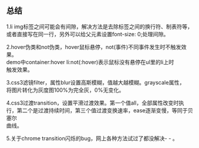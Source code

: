 ## 总结

1.li img标签之间可能会有间隙，解决方法是去除标签之间的换行符、制表符等，  
或者直接写在同一行，另外可以给父元素设置font-size: 0;处理间隙。

2.hover伪类和not伪类，hover鼠标悬停，not(事件)不同事件发生时不触发效果。  
demo中container:hover li:not(:hover)表示鼠标没有悬停在ul里的li上时  
触发效果。

3.css3滤镜filter，属性blur设置高斯模糊，值越大越模糊。grayscale属性，  
将图片转化为灰度图100%为完全灰，0%无变化。

4.css3过渡transition，设置平滑过渡效果。第一个值all，全部属性改变时执  
行，第二个是过渡持续时间，第三个值过渡变换速率，ease逐渐变慢，等同于贝塞尔  
曲线。

5.关于chrome transition闪烁的bug，网上各种方法试过了都没解决- - 。
